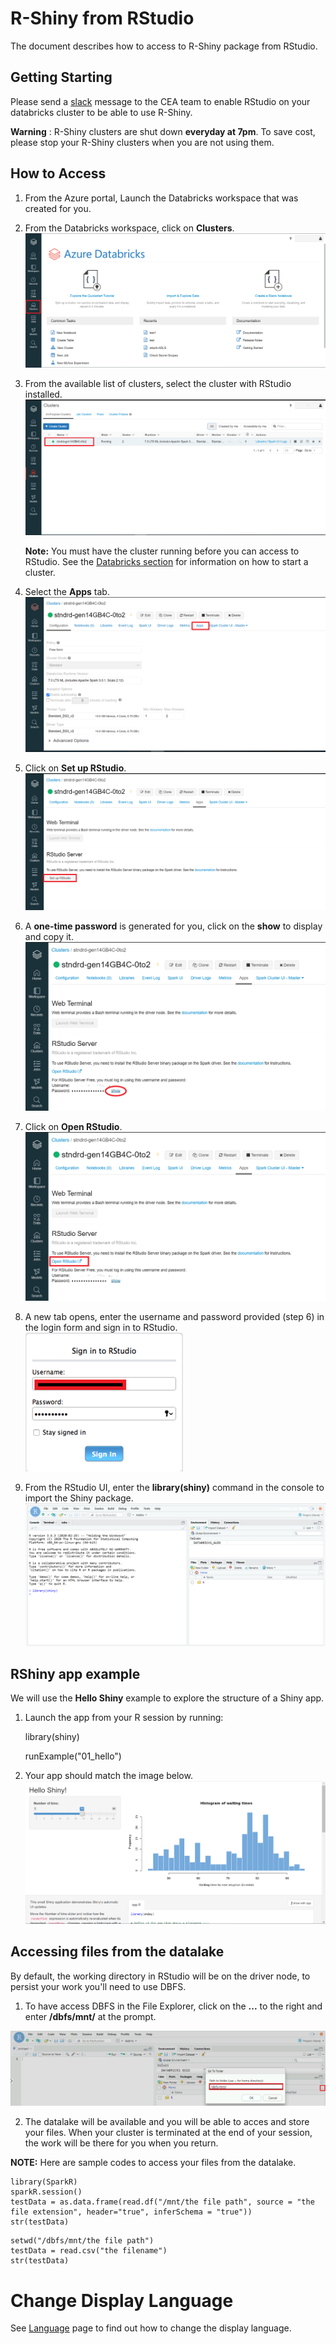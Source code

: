 # R-Shiny from RStudio
The document describes how to access to R-Shiny package from RStudio.

## Getting Starting

Please send a [slack](https://cae-eac.slack.com) message to the CEA team to enable RStudio on your databricks cluster to be able to use R-Shiny.

**Warning** :
R-Shiny clusters are shut down **everyday at 7pm**. To save cost, please stop your R-Shiny clusters when you are not using them.

## How to Access

1.	From the Azure portal, Launch the Databricks workspace that was created for you.
2.	From the Databricks workspace, click on **Clusters**.
    ![RShiny](images/RShiny_En.png)  

3. From the available list of clusters, select the cluster with RStudio installed.
    ![RShiny02](images/RShiny02_En.png)  

    **Note:** You must have the cluster running before you can access to RStudio. See the [Databricks section](DataBricks.md) for information on how to start a cluster.

4.	Select the **Apps** tab.
    ![RShiny03](images/RShiny03_En.png)

5.	Click on **Set up RStudio**.
    ![RShiny04](images/RShiny04_En.png)
 
6.  A **one-time password** is generated for you, click on the **show** to display and copy it.
    ![RShiny05](images/RShiny05_En.png)

7.	Click on **Open RStudio**.
    ![RShiny06](images/RShiny06_En.png)
 
8.	A new tab opens, enter the username and password provided (step 6) in the login form and sign in to RStudio.
    ![RShiny07](images/RShiny07_En.png)

9.	From the RStudio UI, enter the **library(shiny)** command in the console to import the Shiny package.
    ![RShiny08](images/RShiny08_En.png)


## RShiny app example 

We will use the **Hello Shiny** example to explore the structure of a Shiny app.

1. Launch the app from your R session by running:

    library(shiny)

    runExample("01_hello")

2.	Your app should match the image below. 
    ![RShiny09](images/RShiny09_En.PNG)


## Accessing files from the datalake


By default, the working directory in RStudio will be on the driver node, to persist your work you'll need to use DBFS.

1. To have access DBFS in the File Explorer, click on the **...** to the right and enter **/dbfs/mnt/** at the prompt.

![RShiny10](images/Rshiny10_En.png)


2. The datalake will be available and you will be able to acces and store your files. When your cluster is terminated at the end of your session, the work will be there for you when you return.

**NOTE:** Here are sample codes to access your files from the datalake.
```
library(SparkR)
sparkR.session()
testData = as.data.frame(read.df("/mnt/the file path", source = "the file extension", header="true", inferSchema = "true"))
str(testData)
```

```
setwd("/dbfs/mnt/the file path")
testData = read.csv("the filename")
str(testData)
```

# Change Display Language

See [Language](Language.md) page to find out how to change the display language.



